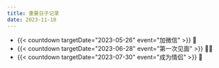 ```yaml
---
title: 重要日子记录
date: 2023-11-10
---
```


+ {{< countdown targetDate="2023-05-26" event="加微信" >}} 💬
+ {{< countdown targetDate="2023-06-28" event="第一次见面" >}} 👱👩
+ {{< countdown targetDate="2023-07-30" event="成为情侣" >}} 👫




